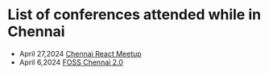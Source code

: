 # List of conferences attended while in Chennai

- April 27,2024 [Chennai React Meetup](https://prakhargarg-2010196.github.io/Meetups-and-Talks/chennai-react)
- April 6,2024  [FOSS Chennai 2.0](https://prakhargarg-2010196.github.io/Meetups-and-Talks/chennai-foss)

<!-- Todo: Create a timeline view for this page -->
